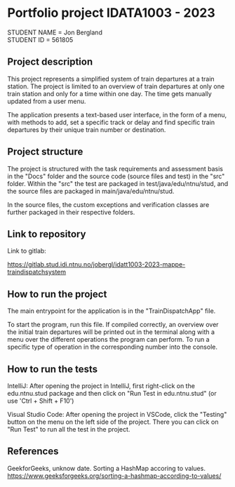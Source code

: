 # Portfolio project IDATA1003 - 2023

STUDENT NAME = Jon Bergland  
STUDENT ID = 561805

## Project description

This project represents a simplified system of train departures at a train station.
The project is limited to an overview of train departures at only one train station and only for
a time within one day. The time gets manually updated from a user menu.

The application presents a text-based user interface, in the form of a menu, with methods to add, 
set a specific track or delay and find specific train departures by their unique train number or destination.

## Project structure

The project is structured with the task requirements and assessment basis in the "Docs" folder and
the source code (source files and test) in the "src" folder. Within the "src" the test are packaged
in test/java/edu/ntnu/stud, and the source files are packaged in main/java/edu/ntnu/stud.

In the source files, the custom exceptions and verification classes are further packaged in their respective
folders.

## Link to repository

Link to gitlab:

https://gitlab.stud.idi.ntnu.no/jobergl/idatt1003-2023-mappe-traindispatchsystem

## How to run the project

The main entrypoint for the application is in the "TrainDispatchApp" file.

To start the program, run this file. If compiled correctly, an overview over the initial train departures will be 
printed out in the terminal along with a menu over the different operations the program can perform.
To run a specific type of operation in the corresponding number into the console.

## How to run the tests

IntelliJ:
After opening the project in IntelliJ, first right-click on the edu.ntnu.stud package and then click
on "Run Test in edu.ntnu.stud" (or use 'Ctrl + Shift + F10')

Visual Studio Code:
After opening the project in VSCode, click the "Testing" button on the menu on the left side of the project.
There you can click on "Run Test" to run all the test in the project.


## References


GeekforGeeks, unknow date. Sorting a HashMap accoring to values.
https://www.geeksforgeeks.org/sorting-a-hashmap-according-to-values/


